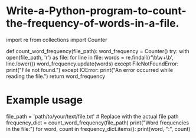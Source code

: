 # Write-a-Python-program-to-count-the-frequency-of-words-in-a-file.
import re
from collections import Counter

def count_word_frequency(file_path):
    word_frequency = Counter()
    try:
        with open(file_path, 'r') as file:
            for line in file:
                words = re.findall(r'\b\w+\b', line.lower())
                word_frequency.update(words)
    except FileNotFoundError:
        print("File not found.")
    except IOError:
        print("An error occurred while reading the file.")
    return word_frequency

# Example usage
file_path = 'path/to/your/text/file.txt'  # Replace with the actual file path
frequency_dict = count_word_frequency(file_path)
print("Word frequencies in the file:")
for word, count in frequency_dict.items():
    print(word, ":", count)

